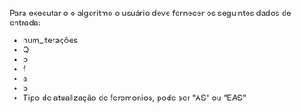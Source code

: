 Para executar o o algoritmo o usuário deve fornecer os seguintes dados de entrada:
- num_iterações
- Q
- p
- f
- a
- b
- Tipo de atualização de feromonios, pode ser "AS" ou "EAS"